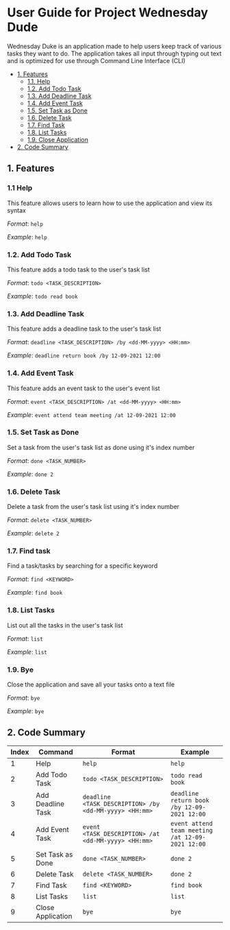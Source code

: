 # User Guide for Project Wednesday Dude

Wednesday Duke is an application made to help users keep track of various tasks they want to do. The application takes all input through typing out text and is optimized for use through Command Line Interface (CLI) 

* [1. Features](#Features)
    - [1.1. Help](#Help)
    - [1.2. Add Todo Task](#Todo)
    - [1.3. Add Deadline Task](#Deadline)
    - [1.4. Add Event Task](#Event)
    - [1.5. Set Task as Done](#Done)
    - [1.6. Delete Task](#Delete)
    - [1.7. Find Task](#Find)
    - [1.8. List Tasks](#List)
    - [1.9. Close Application](#Bye)
* [2. Code Summary](#Code)

## 1. Features <a name="Features"></a>

### 1.1 Help <a name="Help"></a>

This feature allows users to learn how to use the application and view its syntax

_Format_: `help`

_Example_: `help`

### 1.2. Add Todo Task  <a name="Todo"></a>

This feature adds a todo task to the user's task list

_Format_: `todo <TASK_DESCRIPTION>`

_Example_: `todo read book` 

### 1.3. Add Deadline Task <a name="Deadline"></a>

This feature adds a deadline task to the user's task list

_Format_: `deadline <TASK_DESCRIPTION> /by <dd-MM-yyyy> <HH:mm>`

_Example_: `deadline return book /by 12-09-2021 12:00`

### 1.4. Add Event Task <a name="Event"></a>

This feature adds an event task to the user's event list

_Format_: `event <TASK_DESCRIPTION> /at <dd-MM-yyyy> <HH:mm>`

_Example_: `event attend team meeting /at 12-09-2021 12:00`

### 1.5. Set Task as Done <a name="Done"></a>

Set a task from the user's task list as done using it's index number

_Format_: `done <TASK_NUMBER>`

_Example_: `done 2`

### 1.6. Delete Task <a name="Delete"></a>

Delete a task from the user's task list using it's index number

_Format_: `delete <TASK_NUMBER>`

_Example_: `delete 2`

### 1.7. Find task <a name="Find"></a>

Find a task/tasks by searching for a specific keyword

_Format_: `find <KEYWORD>`

_Example_: `find book`

### 1.8. List Tasks <a name="List"></a>

List out all the tasks in the user's task list

_Format_: `list`

_Example_: `list`

### 1.9. Bye <a name="Bye"></a>

Close the application and save all your tasks onto a text file

_Format_: `bye`

_Example_: `bye`

## 2. Code Summary <a name="Code"></a>

Index | Command | Format | Example
----- | ------- | ------ | -------
1 | Help | `help` | `help`
2 | Add Todo Task | `todo <TASK_DESCRIPTION>` | `todo read book`
3 | Add Deadline Task | `deadline <TASK_DESCRIPTION> /by <dd-MM-yyyy> <HH:mm>` | `deadline return book /by 12-09-2021 12:00`
4 | Add Event Task | `event <TASK_DESCRIPTION> /at <dd-MM-yyyy> <HH:mm>` | `event attend team meeting /at 12-09-2021 12:00`
5 | Set Task as Done | `done <TASK_NUMBER>` | `done 2`
6 | Delete Task | `delete <TASK_NUMBER>` | `done 2`
7 | Find Task | `find <KEYWORD>` | `find book`
8 | List Tasks | `list` | `list`
9 | Close Application | `bye` | `bye`
